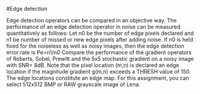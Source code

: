 #Edge detection

Edge detection operators can be compared in an objective way. The performance of an edge detection operator in noise can be measured quantitatively as follows: Let n0 be the number of edge pixels declared and n1 be number of missed or new edge pixels after adding noise. If n0 is held fixed for the noiseless as well as noisy images, then the edge detection error rate is Pe=n1/n0
Compare the performance of the gradient operators of Roberts, Sobel, Prewitt and the 5x5 stochastic gradient on a noisy image with SNR= 8dB. 
Note that the pixel location (m,n) is declared an edge location if the magnitude gradient g(m,n) exceeds a THRESH value of 150. The edge locations constitute an edge map. For this assignment, you can select 512x512 BMP or RAW grayscale image of Lena.
